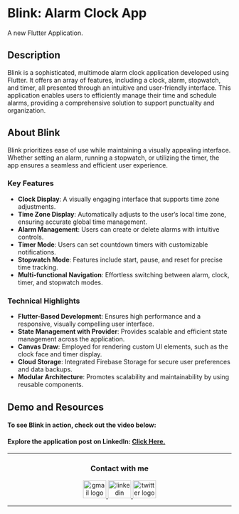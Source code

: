 # Blink: Alarm Clock App
A new Flutter Application.


## Description

Blink is a sophisticated, multimode alarm clock application developed using Flutter. It offers an array of features, including a clock, alarm, stopwatch, and timer, all presented through an intuitive and user-friendly interface. This application enables users to efficiently manage their time and schedule alarms, providing a comprehensive solution to support punctuality and organization.


## About Blink

Blink prioritizes ease of use while maintaining a visually appealing interface. Whether setting an alarm, running a stopwatch, or utilizing the timer, the app ensures a seamless and efficient user experience.


### Key Features

- **Clock Display**: A visually engaging interface that supports time zone adjustments.
- **Time Zone Display**: Automatically adjusts to the user’s local time zone, ensuring accurate global time management.
- **Alarm Management**: Users can create or delete alarms with intuitive controls.
- **Timer Mode**: Users can set countdown timers with customizable notifications.
- **Stopwatch Mode**: Features include start, pause, and reset for precise time tracking.
- **Multi-functional Navigation**: Effortless switching between alarm, clock, timer, and stopwatch modes.


### Technical Highlights

- **Flutter-Based Development**: Ensures high performance and a responsive, visually compelling user interface.
- **State Management with Provider**: Provides scalable and efficient state management across the application.
- **Canvas Draw**: Employed for rendering custom UI elements, such as the clock face and timer display.
- **Cloud Storage**: Integrated Firebase Storage for secure user preferences and data backups.
- **Modular Architecture**: Promotes scalability and maintainability by using reusable components.


## Demo and Resources
#### To see **Blink** in action, check out the video below:



#### Explore the application post on LinkedIn: <a target="_blank" href="*************"> Click Here. </a>

-----

<h3 align="center">
    Contact with me
</h3>

<div align="center">
  <a href="mailto:a7medhanyshokry@gmail.com" target="_blank">
    <img src="https://skillicons.dev/icons?i=gmail&theme=light" width="52" height="40" alt="gmail logo"/> 
  </a>
  <a href="https://www.linkedin.com/in/theahmedhany/" target="_blank">
    <img src="https://skillicons.dev/icons?i=linkedin&theme=dark" width="52" height="40" alt="linkedin logo"/>
  </a>
  <a href="https://x.com/theahmedhany" target="_blank">
    <img src="https://skillicons.dev/icons?i=twitter&theme=dark" width="52" height="40" alt="twitter logo"/>
  </a>
</div>

-----